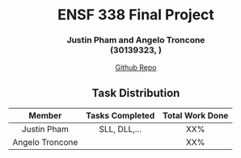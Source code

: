 <div align=center>
<h1> ENSF 338 Final Project </h1>
<h3> Justin Pham and Angelo Troncone <br> (30139323, ) </h3>

<a href="https://github.com/justin-phxm/ENSF338FinalProject">Github Repo</a>

<h2> Task Distribution </h2>

| Member | Tasks Completed | Total Work Done |
| :----: | :-------------: | :-------------: |
| Justin Pham | SLL, DLL,... <br> | XX% |
| Angelo Troncone |  <br> | XX% |
</div>
